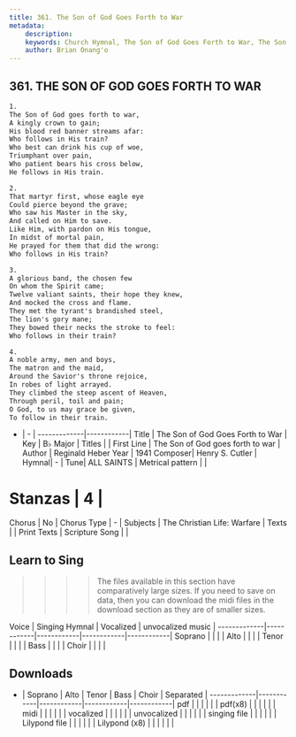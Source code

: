 ```yaml
---
title: 361. The Son of God Goes Forth to War
metadata:
    description: 
    keywords: Church Hymnal, The Son of God Goes Forth to War, The Son of God goes forth to war, 
    author: Brian Onang'o
---
```



## 361. THE SON OF GOD GOES FORTH TO WAR

```txt
1.
The Son of God goes forth to war, 
A kingly crown to gain; 
His blood red banner streams afar: 
Who follows in His train? 
Who best can drink his cup of woe, 
Triumphant over pain, 
Who patient bears his cross below, 
He follows in His train. 

2.
That martyr first, whose eagle eye 
Could pierce beyond the grave; 
Who saw his Master in the sky, 
And called on Him to save. 
Like Him, with pardon on His tongue, 
In midst of mortal pain, 
He prayed for them that did the wrong: 
Who follows in His train? 

3.
A glorious band, the chosen few 
On whom the Spirit came; 
Twelve valiant saints, their hope they knew, 
And mocked the cross and flame. 
They met the tyrant's brandished steel, 
The lion's gory mane; 
They bowed their necks the stroke to feel: 
Who follows in their train? 

4.
A noble army, men and boys, 
The matron and the maid, 
Around the Savior's throne rejoice, 
In robes of light arrayed. 
They climbed the steep ascent of Heaven, 
Through peril, toil and pain; 
O God, to us may grace be given, 
To follow in their train.
```

- |   -  |
-------------|------------|
Title | The Son of God Goes Forth to War |
Key | B♭ Major |
Titles |  |
First Line | The Son of God goes forth to war |
Author | Reginald Heber
Year | 1941
Composer| Henry S. Cutler |
Hymnal|  - |
Tune| ALL SAINTS |
Metrical pattern | |
# Stanzas | 4 |
Chorus | No |
Chorus Type | - |
Subjects | The Christian Life: Warfare |
Texts |  |
Print Texts | 
Scripture Song |  |
  
## Learn to Sing

>>>> The files available in this section have comparatively large sizes. If you need to save on data, then you can download the midi files in the download section as they are of smaller sizes.

Voice |  Singing Hymnal | Vocalized | unvocalized music |
-------------|------------|------------|------------|------------|
Soprano | | | |
Alto | | | |
Tenor | | | |
Bass | | | |
Choir | | | |

## Downloads

- |  Soprano | Alto | Tenor | Bass | Choir | Separated |
-------------|------------|------------|------------|------------|
pdf | | | | | |
pdf(x8) | | | | | |
midi | | | | | |
vocalized | | | | | |
unvocalized | | | | | |
singing file | | | | | |
Lilypond file | | | | | |
Lilypond (x8) | | | | | |
  